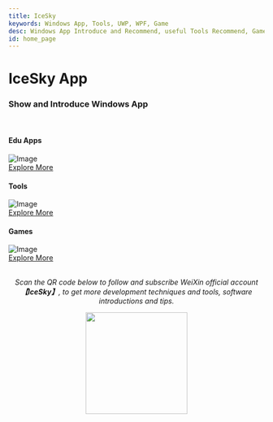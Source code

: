 ```yaml
---
title: IceSky
keywords: Windows App, Tools, UWP, WPF, Game
desc: Windows App Introduce and Recommend, useful Tools Recommend, Game Recommend
id: home_page
---
```



<div>
    <h1><span>IceSky App</span></h1>
</div>

### Show and Introduce Windows App ###

<br/>
<div class="row justify-content-center g-4">
    <div class="col-md-6 col-lg-6 col-xl-4 wow fadeInUp" data-wow-delay="0.1s">
        <div class="bg-light blog-item rounded p-4">
            <div class="mb-4">
                <h4 class="text-primary mb-2">Edu Apps</h4>
            </div>
            <div class="project-img">
            <img class="rounded img-fluid w-100" src="../../../AppDoc/static/image/edu/00.png" alt="Image" />
            </div>
            <div class="my-4">
            <a class="btn btn-primary rounded-pill py-2 px-4" role="button" href="../../../AppDoc/edu/zh/">Explore More</a>
            </div>
        </div>
    </div>
    <div class="col-md-6 col-lg-6 col-xl-4 wow fadeInUp" data-wow-delay="0.3s">
        <div class="bg-light blog-item rounded p-4">
            <div class="mb-4">
                <h4 class="text-primary mb-2">Tools</h4>
            </div>
            <div class="project-img">
            <img class="rounded img-fluid w-100" src="../../../AppDoc/static/image/tools/00.png" alt="Image" />
            </div>
            <div class="my-4">
            <a class="btn btn-primary rounded-pill py-2 px-4" role="button" href="../../../AppDoc/tools/zh/">Explore More</a>
            </div>
        </div>
    </div>
    <div class="col-md-6 col-lg-6 col-xl-4 wow fadeInUp" data-wow-delay="0.5s">
        <div class="bg-light blog-item rounded p-4">
            <div class="mb-4">
                <h4 class="text-primary mb-2">Games</h4>
            </div>
            <div class="project-img">
            <img class="rounded img-fluid w-100" src="../../../AppDoc/static/image/game/00.png" alt="Image" />
            </div>
            <div class="my-4">
            <a class="btn btn-primary rounded-pill py-2 px-4" role="button" href="../../../AppDoc/game/zh/">Explore More</a>
            </div>
        </div>
    </div>
</div>

<br/>

<div align="center">

  *Scan the QR code below to follow and subscribe WeiXin official account **【IceSky】**, to get more development techniques and tools, software introductions and tips.*

  <img src="../../../AppDoc/static/image/qr.png" width="200" height="200"></img>
<div>
